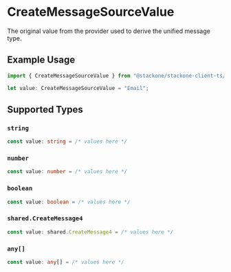 # CreateMessageSourceValue

The original value from the provider used to derive the unified message type.

## Example Usage

```typescript
import { CreateMessageSourceValue } from "@stackone/stackone-client-ts/sdk/models/shared";

let value: CreateMessageSourceValue = "Email";
```

## Supported Types

### `string`

```typescript
const value: string = /* values here */
```

### `number`

```typescript
const value: number = /* values here */
```

### `boolean`

```typescript
const value: boolean = /* values here */
```

### `shared.CreateMessage4`

```typescript
const value: shared.CreateMessage4 = /* values here */
```

### `any[]`

```typescript
const value: any[] = /* values here */
```

